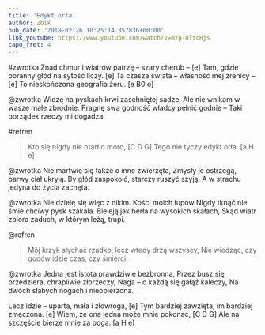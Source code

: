 ```yaml
---
title: 'Edykt orła'
author: Zbik
pub_date: '2018-02-26 10:25:14.357836+00:00'
link_youtube: https://www.youtube.com/watch?v=mYp-8TtcHjs
capo_fret: 4
---
```


#zwrotka
Znad chmur i wiatrów patrzę – szary cherub – [e]
Tam, gdzie poranny głód na sytość liczy. [e]
Ta czasza świata – własność mej źrenicy – [e]
To nieskończona geografia żeru. [e B0 e]

@zwrotka
Widzę na pyskach krwi zaschniętej sadze,
Ale nie wnikam w wasze małe zbrodnie.
Pragnę swą godność władcy pełnić godnie –
Taki porządek rzeczy mi dogadza.

#refren
>Kto się nigdy nie otarł o mord, [C D G]
>Tego nie tyczy edykt orła. [a H e]

@zwrotka
Nie martwię się także o inne zwierzęta,
Zmysły je ostrzegą, barwy ciał ukryją.
By głód zaspokoić, starczy ruszyć szyją,
A w strachu jedyna do życia zachęta.

@zwrotka
Nie dzielę się więc z nikim. Kości moich łupów
Nigdy tknąć nie śmie chciwy pysk szakala.
Bieleją jak berła na wysokich skałach,
Skąd wiatr zbiera zaduch, w którym leżą, trupi.

@refren
>Mój krzyk słychać rzadko, lecz wtedy drżą wszyscy,
>Nie wiedząc, czy godów idzie czas, czy śmierci.

@zwrotka
Jedna jest istota prawdziwie bezbronna,
Przez busz się przedziera, chrapliwie złorzeczy,
Naga – o każdą się gałąź kaleczy,
Na dwóch słabych nogach i nieopierzona.

Lecz idzie – uparta, mała i złowroga, [e]
Tym bardziej zawzięta, im bardziej zmęczona. [e]
Wiem, że ona jedna może mnie pokonać, [C D G]
Ale na szczęście bierze mnie za boga. [a H e]